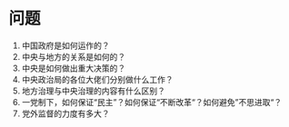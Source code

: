 # 问题

1. 中国政府是如何运作的？
2. 中央与地方的关系是如何的？
3. 中央是如何做出重大决策的？
4. 中央政治局的各位大佬们分别做什么工作？
5. 地方治理与中央治理的内容有什么区别？
6. 一党制下，如何保证“民主”？如何保证“不断改革“？如何避免”不思进取“？
7. 党外监督的力度有多大？